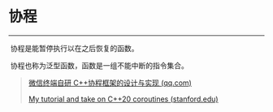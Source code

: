 # 协程

---

​		协程是能暂停执行以在之后恢复的函数。

​		协程也称为泛型函数，函数是一组不能中断的指令集合。











> [微信终端自研 C++协程框架的设计与实现 (qq.com)](https://mp.weixin.qq.com/s/TNkvze6YtdTaLtwUDHfwHg)
>
> [My tutorial and take on C++20 coroutines (stanford.edu)](https://www.scs.stanford.edu/~dm/blog/c++-coroutines.html)